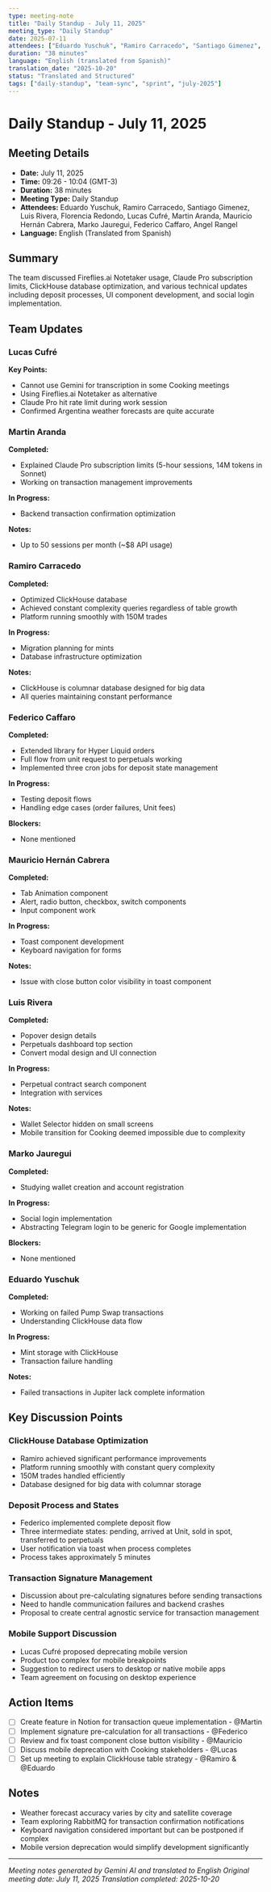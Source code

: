 ```yaml
---
type: meeting-note
title: "Daily Standup - July 11, 2025"
meeting_type: "Daily Standup"
date: 2025-07-11
attendees: ["Eduardo Yuschuk", "Ramiro Carracedo", "Santiago Gimenez", "Luis Rivera", "Florencia Redondo", "Lucas Cufré", "Martin Aranda", "Mauricio Hernán Cabrera", "Marko Jauregui", "Federico Caffaro", "Angel Rangel"]
duration: "38 minutes"
language: "English (translated from Spanish)"
translation_date: "2025-10-20"
status: "Translated and Structured"
tags: ["daily-standup", "team-sync", "sprint", "july-2025"]
---
```


# Daily Standup - July 11, 2025

## Meeting Details
- **Date:** July 11, 2025
- **Time:** 09:26 - 10:04 (GMT-3)
- **Duration:** 38 minutes
- **Meeting Type:** Daily Standup
- **Attendees:** Eduardo Yuschuk, Ramiro Carracedo, Santiago Gimenez, Luis Rivera, Florencia Redondo, Lucas Cufré, Martin Aranda, Mauricio Hernán Cabrera, Marko Jauregui, Federico Caffaro, Angel Rangel
- **Language:** English (Translated from Spanish)

## Summary
The team discussed Fireflies.ai Notetaker usage, Claude Pro subscription limits, ClickHouse database optimization, and various technical updates including deposit processes, UI component development, and social login implementation.

## Team Updates

### Lucas Cufré
**Key Points:**
- Cannot use Gemini for transcription in some Cooking meetings
- Using Fireflies.ai Notetaker as alternative
- Claude Pro hit rate limit during work session
- Confirmed Argentina weather forecasts are quite accurate

### Martin Aranda
**Completed:**
- Explained Claude Pro subscription limits (5-hour sessions, 14M tokens in Sonnet)
- Working on transaction management improvements

**In Progress:**
- Backend transaction confirmation optimization

**Notes:**
- Up to 50 sessions per month (~$8 API usage)

### Ramiro Carracedo
**Completed:**
- Optimized ClickHouse database
- Achieved constant complexity queries regardless of table growth
- Platform running smoothly with 150M trades

**In Progress:**
- Migration planning for mints
- Database infrastructure optimization

**Notes:**
- ClickHouse is columnar database designed for big data
- All queries maintaining constant performance

### Federico Caffaro
**Completed:**
- Extended library for Hyper Liquid orders
- Full flow from unit request to perpetuals working
- Implemented three cron jobs for deposit state management

**In Progress:**
- Testing deposit flows
- Handling edge cases (order failures, Unit fees)

**Blockers:**
- None mentioned

### Mauricio Hernán Cabrera
**Completed:**
- Tab Animation component
- Alert, radio button, checkbox, switch components
- Input component work

**In Progress:**
- Toast component development
- Keyboard navigation for forms

**Notes:**
- Issue with close button color visibility in toast component

### Luis Rivera
**Completed:**
- Popover design details
- Perpetuals dashboard top section
- Convert modal design and UI connection

**In Progress:**
- Perpetual contract search component
- Integration with services

**Notes:**
- Wallet Selector hidden on small screens
- Mobile transition for Cooking deemed impossible due to complexity

### Marko Jauregui
**Completed:**
- Studying wallet creation and account registration

**In Progress:**
- Social login implementation
- Abstracting Telegram login to be generic for Google implementation

**Blockers:**
- None mentioned

### Eduardo Yuschuk
**Completed:**
- Working on failed Pump Swap transactions
- Understanding ClickHouse data flow

**In Progress:**
- Mint storage with ClickHouse
- Transaction failure handling

**Notes:**
- Failed transactions in Jupiter lack complete information

## Key Discussion Points

### ClickHouse Database Optimization
- Ramiro achieved significant performance improvements
- Platform running smoothly with constant query complexity
- 150M trades handled efficiently
- Database designed for big data with columnar storage

### Deposit Process and States
- Federico implemented complete deposit flow
- Three intermediate states: pending, arrived at Unit, sold in spot, transferred to perpetuals
- User notification via toast when process completes
- Process takes approximately 5 minutes

### Transaction Signature Management
- Discussion about pre-calculating signatures before sending transactions
- Need to handle communication failures and backend crashes
- Proposal to create central agnostic service for transaction management

### Mobile Support Discussion
- Lucas Cufré proposed deprecating mobile version
- Product too complex for mobile breakpoints
- Suggestion to redirect users to desktop or native mobile apps
- Team agreement on focusing on desktop experience

## Action Items
- [ ] Create feature in Notion for transaction queue implementation - @Martin
- [ ] Implement signature pre-calculation for all transactions - @Federico
- [ ] Review and fix toast component close button visibility - @Mauricio
- [ ] Discuss mobile deprecation with Cooking stakeholders - @Lucas
- [ ] Set up meeting to explain ClickHouse table strategy - @Ramiro & @Eduardo

## Notes
- Weather forecast accuracy varies by city and satellite coverage
- Team exploring RabbitMQ for transaction confirmation notifications
- Keyboard navigation considered important but can be postponed if complex
- Mobile version deprecation would simplify development significantly

---
*Meeting notes generated by Gemini AI and translated to English*
*Original meeting date: July 11, 2025*
*Translation completed: 2025-10-20*